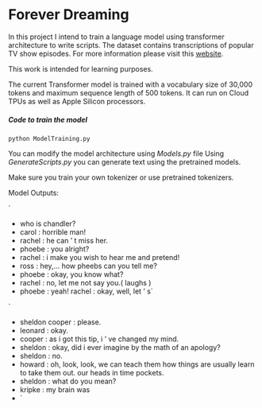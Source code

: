 # Forever Dreaming
In this project I intend to train a language model using transformer 
architecture to write scripts. The dataset contains transcriptions of 
popular TV show episodes. For more information please visit
this [website](https://transcripts.foreverdreaming.org/). 

This work is intended for learning purposes.

The current Transformer model is trained with a vocabulary size of 30,000 
tokens and maximum sequence length of 500 tokens. It can run on Cloud TPUs as well as Apple Silicon processors.

##### Code to train the model
`python ModelTraining.py`

You can modify the model architecture using _Models.py_ file
Using _GenerateScripts.py_ you can generate text using the pretrained models.

Make sure you train your own tokenizer or use pretrained tokenizers.

Model Outputs:

`
* who is chandler? 
* carol : horrible man! 
* rachel : he can ’ t miss her. 
* phoebe : you alright? 
* rachel : i make you wish to hear me and pretend! 
* ross : hey,… how pheebs can you tell me? 
* phoebe : okay, you know what? 
* rachel : no, let me not say you.( laughs ) 
* phoebe : yeah! rachel : okay, well, let ’ s`

`
* sheldon cooper : please. 
* leonard : okay. 
* cooper : as i got this tip, i ’ ve changed my mind. 
* sheldon : okay, did i ever imagine by the math of an apology? 
* sheldon : no. 
* howard : oh, look, look, we can teach them how things are usually learn to take them out. our heads in time pockets. 
* sheldon : what do you mean? 
* kripke : my brain was
* `